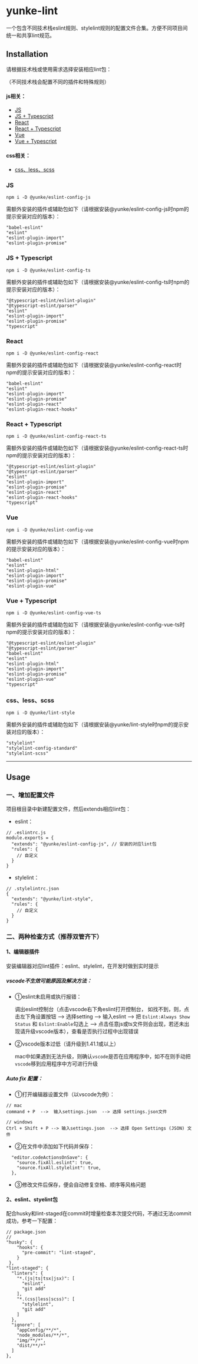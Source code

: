# yunke-lint

一个包含不同技术栈eslint规则、stylelint规则的配置文件合集。方便不同项目间统一和共享lint规范。

## Installation

请根据技术栈或使用需求选择安装相应lint包：

（不同技术栈会配置不同的插件和特殊规则）

#### js相关：

- [JS](#js)
- [JS + Typescript](#ts)
- [React](#react)
- [React + Typescript](#react-ts)
- [Vue](#vue)
- [Vue + Typescript](#vue-ts)

#### css相关：

- [css、less、scss](#css)

### JS

```
npm i -D @yunke/eslint-config-js
```

需额外安装的插件或辅助包如下（请根据安装@yunke/eslint-config-js时npm的提示安装对应的版本）：

```
"babel-eslint"
"eslint"
"eslint-plugin-import"
"eslint-plugin-promise"
```

### JS + Typescript

```
npm i -D @yunke/eslint-config-ts
```

需额外安装的插件或辅助包如下（请根据安装@yunke/eslint-config-ts时npm的提示安装对应的版本）：

```
"@typescript-eslint/eslint-plugin"
"@typescript-eslint/parser"
"eslint"
"eslint-plugin-import"
"eslint-plugin-promise"
"typescript"
```

### React

```
npm i -D @yunke/eslint-config-react
```

需额外安装的插件或辅助包如下（请根据安装@yunke/eslint-config-react时npm的提示安装对应的版本）：

```
"babel-eslint"
"eslint"
"eslint-plugin-import"
"eslint-plugin-promise"
"eslint-plugin-react"
"eslint-plugin-react-hooks"
```

### React + Typescript

```
npm i -D @yunke/eslint-config-react-ts
```

需额外安装的插件或辅助包如下（请根据安装@yunke/eslint-config-react-ts时npm的提示安装对应的版本）：

```
"@typescript-eslint/eslint-plugin"
"@typescript-eslint/parser"
"eslint"
"eslint-plugin-import"
"eslint-plugin-promise"
"eslint-plugin-react"
"eslint-plugin-react-hooks"
"typescript"
```

### Vue

```
npm i -D @yunke/eslint-config-vue
```

需额外安装的插件或辅助包如下（请根据安装@yunke/eslint-config-vue时npm的提示安装对应的版本）：

```
"babel-eslint"
"eslint"
"eslint-plugin-html"
"eslint-plugin-import"
"eslint-plugin-promise"
"eslint-plugin-vue"
```

### Vue + Typescript

```
npm i -D @yunke/eslint-config-vue-ts
```

需额外安装的插件或辅助包如下（请根据安装@yunke/eslint-config-vue-ts时npm的提示安装对应的版本）：

```
"@typescript-eslint/eslint-plugin"
"@typescript-eslint/parser"
"babel-eslint"
"eslint"
"eslint-plugin-html"
"eslint-plugin-import"
"eslint-plugin-promise"
"eslint-plugin-vue"
"typescript"
```

### css、less、scss

```
npm i -D @yunke/lint-style
```

需额外安装的插件或辅助包如下（请根据安装@yunke/lint-style时npm的提示安装对应的版本）：

```
"stylelint"
"stylelint-config-standard"
"stylelint-scss"
```

------

## Usage

### 一、增加配置文件

项目根目录中新建配置文件，然后extends相应lint包：

- eslint：

```
// .eslintrc.js
module.exports = {
  "extends": "@yunke/eslint-config-js", // 安装的对应lint包
  "rules": {
    // 自定义
  }
}
```

- stylelint：

```
// .stylelintrc.json
{
  "extends": "@yunke/lint-style",
  "rules": {
    // 自定义
  }
}
```

### 二、两种检查方式（推荐双管齐下）

#### 1、编辑器插件

安装编辑器对应lint插件：eslint、stylelint，在开发时做到实时提示

##### vscode不生效可能原因及解决方法：

- ①eslint未启用或执行报错：

  调出eslint控制台（点击vscode右下角eslint打开控制台， 如找不到，则，点击左下角设置按钮 --> 选择setting --> 输入eslint --> 把 `Eslint:Always Show Status` 和 `Eslint:Enable`勾选上 --> 点击任意js或ts文件则会出现，若还未出现请升级vscode版本），查看是否执行过程中出现错误

- ②vscode版本过低（请升级到1.41.1或以上）

  mac中如果遇到无法升级，则确认`vscode`是否在应用程序中，如不在则手动把`vscode`移到应用程序中方可进行升级

##### Auto fix 配置：

- ①打开编辑器设置文件（以vscode为例）：

```
// mac
command + P  -->  输入settings.json  --> 选择 settings.json文件

// windows
Ctrl + Shift + P --> 输入settings.json  --> 选择 Open Settings (JSON) 文件
```

- ②在文件中添加如下代码并保存：

```
  "editor.codeActionsOnSave": {
    "source.fixAll.eslint": true,
    "source.fixAll.stylelint": true,
  },
```

- ③修改文件后保存，便会自动修复空格、顺序等风格问题

#### 2、eslint、styelint包

配合husky和lint-staged在commit时增量检查本次提交代码，不通过无法commit成功，参考一下配置：

```
// package.json
// 
"husky": {
    "hooks": {
      "pre-commit": "lint-staged",
    }
 },
"lint-staged": {
  "linters": {
    "*.(js|ts|tsx|jsx)": [
      "eslint",
      "git add"
    ],
    "*.(css|less|scss)": [
      "stylelint",
      "git add"
    ]
  },
  "ignore": [
    "appConfig/**/*",
    "node_modules/**/*",
    "img/**/*",
    "dist/**/*"
  ]
},
```